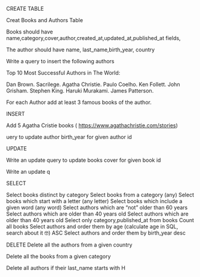 CREATE TABLE
 

 

 

Creat Books and Authors Table  

 

Books should have name,category,cover,author,created_at,updated_at,published_at fields,

 

The author should have name, last_name,birth_year, country

 

 Write a query to insert the following authors 

 

Top 10 Most Successful Authors in The World:

Dan Brown. Sacrilege.
Agatha Christie.
Paulo Coelho.
Ken Follett.
John Grisham.
Stephen King.
Haruki Murakami.
James Patterson.
 

For each Author add at least 3 famous books of the author.

 

 

 

INSERT
 

Add 5 Agatha Cristie books ( https://www.agathachristie.com/stories)
 

 

uery to update author birth_year for given author id

UPDATE

Write an update query to update books cover for given book id

Write an update q

 

SELECT
 

Select books distinct by category
Select books from a category (any)
Select books which start with a letter (any letter)
Select books which include a given word  (any word)
Select authors which are “not” older than 60 years
Select authors which are  older than 40 years old
Select authors which are  older than 40 years old
Select only category,published_at from books
Count all books
Select authors and order them by age (calculate age in SQL, search about it 🤓) ASC
Select authors and order them by birth_year desc
 

 

 

DELETE
Delete all the authors from a given country

Delete all the books from a given category

Delete all authors if their last_name starts with H